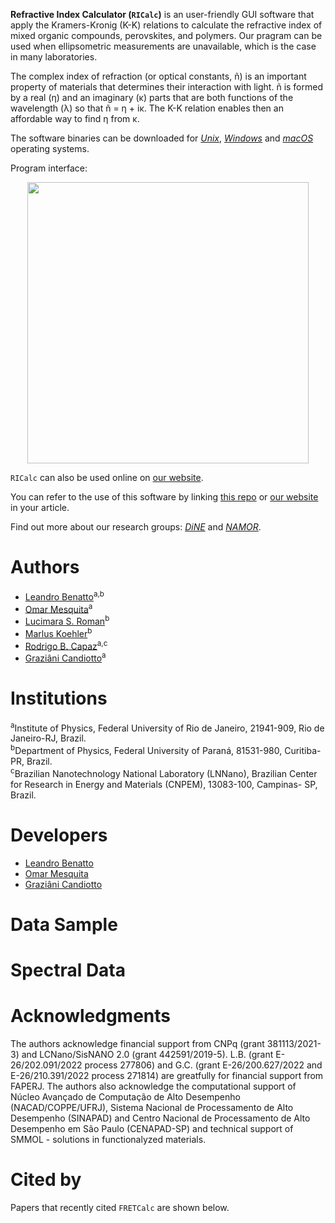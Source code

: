 **Refractive Index Calculator (`RICalc`)** is an user-friendly GUI software that apply the Kramers-Kronig (K-K) relations to calculate the refractive index of mixed organic compounds, perovskites, and polymers. Our pragram can be used when ellipsometric measurements are unavailable, which is the case
in many laboratories. 

The complex index of refraction (or optical constants, ñ) is an important property of materials that determines their interaction with light. ñ is formed by a real (η) and an imaginary (κ) parts that are both functions of the wavelength (λ) so that ñ = η + iκ. The K-K relation enables then an affordable way to find η from κ.

The software binaries can be downloaded for [*Unix*](link), [*Windows*](link) and [*macOS*](link) operating systems.<br> 

Program interface:
<p align="center">  
  <img width="450em" src="https://user-images.githubusercontent.com/102557510/221597705-dc2799b4-8748-4234-9564-e0c5130c4f2c.png" />
</p>

`RICalc` can also be used online on [our website](https://nanocalc.org/fret).

You can refer to the use of this software by linking [this repo](https://github.com/NanoCalc/FRETCalc) or [our website](https://nanocalc.org)
in your article.

Find out more about our research groups: [*DiNE*](https://dineufpr.wixsite.com/dineufpr) and [*NAMOR*](http://sites.if.ufrj.br/namor/).

# Authors
* [Leandro Benatto](https://orcid.org/0000-0001-9976-3574)<sup>a,b</sup>
* [Omar Mesquita](https://orcid.org/0000-0002-6656-5683)<sup>a</sup>
* [Lucimara S. Roman](https://orcid.org/0000-0001-6567-5920)<sup>b</sup>
* [Marlus Koehler](https://orcid.org/0000-0001-9935-5060)<sup>b</sup>
* [Rodrigo B. Capaz](https://orcid.org/0000-0001-5770-5026)<sup>a,c</sup>
* [Graziâni Candiotto](https://orcid.org/0000-0001-6755-660X)<sup>a</sup>

# Institutions
<sup>a</sup>Institute of  Physics, Federal University of Rio de Janeiro, 21941-909, Rio de Janeiro-RJ, Brazil.<br>
<sup>b</sup>Department of Physics, Federal University of Paraná, 81531-980, Curitiba-PR, Brazil.<br>
<sup>c</sup>Brazilian Nanotechnology National Laboratory (LNNano), Brazilian Center for Research in Energy and Materials (CNPEM), 13083-100, Campinas- SP, Brazil.<br/>

# Developers
* [Leandro Benatto](https://github.com/LeandroBenatto)
* [Omar Mesquita](https://github.com/OmarMesqq)
* [Graziâni Candiotto](https://github.com/gcandiotto)

# Data Sample


# Spectral Data


# Acknowledgments
The authors acknowledge financial support from CNPq (grant 381113/2021-3) and LCNano/SisNANO 2.0 (grant 442591/2019-5). L.B. (grant E-26/202.091/2022 process 277806)  and G.C. (grant E-26/200.627/2022 and E-26/210.391/2022 process 271814) are greatfully for financial support from FAPERJ. The authors also acknowledge the computational support of Núcleo Avançado de Computação de Alto Desempenho (NACAD/COPPE/UFRJ), Sistema Nacional de Processamento de Alto Desempenho (SINAPAD) and Centro Nacional de Processamento de Alto Desempenho em São Paulo (CENAPAD-SP) and technical support of SMMOL - solutions in functionalyzed materials.

# Cited by

Papers that recently cited `FRETCalc` are shown below.
<!-- [![DOI:<your number>](http://img.shields.io/badge/DOI-<your number>-<colour hexcode>.svg)](<doi link>) -->
<!-- exemplo [![DOI:10.1101/2021.01.08.425840](http://img.shields.io/badge/DOI-10.1101/2021.01.08.425840-B31B1B.svg)](https://doi.org/10.1101/2021.01.08.425840) -->
